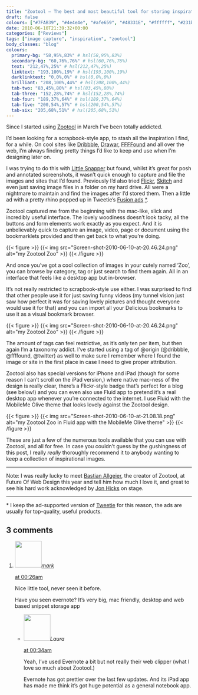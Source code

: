 ```yaml
---
title: "Zootool — The best and most beautiful tool for storing inspiration"
draft: false
colours: ["#7FAB39", "#4e4e4e", "#afe659", "#48331E", "#ffffff", "#231b12", "#8E887B"]
date: 2010-06-10T21:39:32+00:00
categories: ["Reviews"]
tags: ["image capture", "inspiration", "zootool"]
body_classes: "blog"
colours:
  primary-bg: "58,95%,83%" # hsl(58,95%,83%)
  secondary-bg: "60,76%,76%" # hsl(60,76%,76%)
  text: "212,47%,25%" # hsl(212,47%,25%)
  linktext: "193,100%,19%" # hsl(193,100%,19%)
  darklinktext: "0,0%,0%" # hsl(0,0%,0%)
  brilliant: "208,100%,44%" # hsl(208,100%,44%)
  tab-two: "83,45%,80%" # hsl(83,45%,80%)
  tab-three: "152,28%,74%" # hsl(152,28%,74%)
  tab-four: "189,37%,64%" # hsl(189,37%,64%)
  tab-five: "200,54%,57%" # hsl(200,54%,57%)
  tab-six: "205,68%,51%" # hsl(205,68%,51%)
---
```


Since I started using [Zootool](http://zootool.com/ "Zootool") in March I’ve been totally addicted.

I’d been looking for a scrapbook-style app, to stash all the inspiration I find, for a while. On cool sites like [Dribbble](http://dribbble.com/), [Drawar](http://www.drawar.com/), [FFFFound](http://ffffound.com/) and all over the web, I’m always finding pretty things I’d like to keep and use when I’m designing later on.

I was trying to do this with [Little Snapper](http://www.realmacsoftware.com/littlesnapper/ "Little Snapper screen capture software") but found, whilst it’s great for posh and annotated screenshots, it wasn’t quick enough to capture and file the images and sites that I’d found. Previously I’d also tried [Flickr](http://flickr.com), [Skitch](http://skitch.com/) and even just saving image files in a folder on my hard drive. All were a nightmare to maintain and find the images after I’d stored them. Then a little ad with a pretty rhino popped up in Tweetie’s [Fusion ads](http://fusionads.net/) [\*](#asterisk).

Zootool captured me from the beginning with the mac-like, slick and incredibly useful interface. The lovely woodiness doesn’t look tacky, all the buttons and form elements work exactly as you expect. And it is unbelievably quick to capture an image, video, page or document using the bookmarklets provided and then get back to what you’re doing.

{{< figure >}}
  	{{< img src="Screen-shot-2010-06-10-at-20.46.24.png" alt="my Zootool Zoo" >}}
{{< /figure >}}

And once you’ve got a cool collection of images in your cutely named ‘Zoo’, you can browse by category, tag or just search to find them again. All in an interface that feels like a desktop app but in-browser.

It’s not really restricted to scrapbook-style use either. I was surprised to find that other people use it for just saving funny videos (my tunnel vision just saw how perfect it was for saving lovely pictures and thought everyone would use it for that) and you can import all your Delicious bookmarks to use it as a visual bookmark browser.

{{< figure >}}
  	{{< img src="Screen-shot-2010-06-10-at-20.46.24.png" alt="my Zootool Zoo" >}}
{{< /figure >}}

The amount of tags can feel restrictive, as it’s only ten per item, but then again I’m a taxonomy addict. I’ve started using a tag of @origin (@dribbble, @ffffound, @twitter) as well to make sure I remember where I found the image or site in the first place in case I need to give proper attribution.

Zootool also has special versions for iPhone and iPad (though for some reason I can’t scroll on the iPad version,) where native mac-ness of the design is really clear, there’s a Flickr-style badge that’s perfect for a blog (see below!) and you can even also use Fluid app to pretend it’s a real desktop app whenever you’re connected to the internet. I use Fluid with the MobileMe Olive theme that looks lovely against the Zootool design.

{{< figure >}}
  	{{< img src="Screen-shot-2010-06-10-at-21.08.18.png" alt="my Zootool Zoo in Fluid app with the MobileMe Olive theme" >}}
{{< /figure >}}

These are just a few of the numerous tools available that you can use with Zootool, and all for free. In case you couldn’t guess by the gushingness of this post, I really *really* thoroughly recommend it to anybody wanting to keep a collection of inspirational images.

---

Note: I was really lucky to meet [Bastian Allgeier](http://twitter.com/bastianallgeier "Bastian Allgeier on Twitter"), the creator of Zootool, at Future Of Web Design this year and tell him how much I love it, and great to see his hard work acknowledged by [Jon Hicks](http://hicksdesign.co.uk/ "Hicksdesign design partnership") on stage.

---

<span id="asterisk">* I keep the ad-supported version of [Tweetie](http://www.atebits.com/tweetie-iphone/) for this reason, the ads are usually for top-quality, useful products.</span>

## 3 comments

<ol class="commentlist">
	<li class="comment even thread-even depth-1" id="li-comment-90">
			<div class="comment-author vcard">
			<img alt='' src='https://secure.gravatar.com/avatar/6e27b8dd54fc8d21f0d7471728a7f253?s=72&amp;d=mm&amp;r=g' srcset='https://secure.gravatar.com/avatar/6e27b8dd54fc8d21f0d7471728a7f253?s=144&amp;d=mm&amp;r=g 2x' class='avatar avatar-72 photo' height='72' width='72' /><cite class="fn"><a href='http://markscott.co.nz' rel='external nofollow' class='url'>mark</a></cite>
				<aside class="comment-meta commentmetadata"><p><a href="#comment-90"><time datetime="2010-06-11T00:26:10+00:00" pubdate class="published">
		 at <span class="hours">00:26am</span></time></a></p>
	</aside>
	</div>
	<div class="comment-entry">
		Nice little tool, never seen it before.

Have you seen evernote? It’s very big, mac friendly, desktop and web based snippet storage app
	</div>
	<ul class="children">
		<li class="comment odd alt depth-2" id="li-comment-91">
			<div class="comment-author vcard">
			<img alt='' src='https://secure.gravatar.com/avatar/1754f38f89bd552fa3966dc437168b4d?s=72&amp;d=mm&amp;r=g' srcset='https://secure.gravatar.com/avatar/1754f38f89bd552fa3966dc437168b4d?s=144&amp;d=mm&amp;r=g 2x' class='avatar avatar-72 photo' height='72' width='72' /><cite class="fn">Laura</cite>
				<aside class="comment-meta commentmetadata"><p><a href="#comment-91"><time datetime="2010-06-11T00:34:56+00:00" pubdate class="published">
		 at <span class="hours">00:34am</span></time></a></p>
	</aside>
	</div>
	<div class="comment-entry">
		Yeah, I’ve used Evernote a bit but not really their web clipper (what I love so much about Zootool.)

Evernote has got prettier over the last few updates. And its iPad app has made me think it’s got huge potential as a general notebook app.
		</div>
	</li>
</ol>
